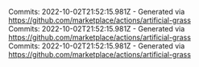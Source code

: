Commits: 2022-10-02T21:52:15.981Z - Generated via https://github.com/marketplace/actions/artificial-grass
<br>
Commits: 2022-10-02T21:52:15.981Z - Generated via https://github.com/marketplace/actions/artificial-grass
<br>
Commits: 2022-10-02T21:52:15.981Z - Generated via https://github.com/marketplace/actions/artificial-grass
<br>
